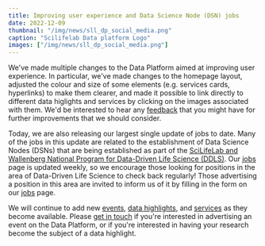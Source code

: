 ```yaml
---
title: Improving user experience and Data Science Node (DSN) jobs
date: 2022-12-09
thumbnail: "/img/news/sll_dp_social_media.png"
caption: "Scilifelab Data platform Logo"
images: ["/img/news/sll_dp_social_media.png"]
---
```


We've made multiple changes to the Data Platform aimed at improving user experience. In particular, we've made changes to the homepage layout, adjusted the colour and size of some elements (e.g. services cards, hyperlinks) to make them clearer, and made it possible to link directly to different data higlights and services by clicking on the images associated with them. We'd be interested to hear any [feedback](/contact/) that you might have for further improvements that we should consider.

Today, we are also releasing our largest single update of jobs to date. Many of the jobs in this update are related to the establishment of Data Science Nodes (DSNs) that are being established as part of the [SciLifeLab and Wallenberg National Program for Data-Driven Life Science (DDLS)](https://www.scilifelab.se/data-driven). Our [jobs](/jobs/) page is updated weekly, so we encourage those looking for positions in the area of Data-Driven Life Science to check back regularly! Those advertising a position in this area are invited to inform us of it by filling in the form on our [jobs](/jobs/) page.

We will continue to add new [events](/events/), [data highlights](/highlights/), and [services](/services/) as they become available. Please [get in touch](/contact/) if you're interested in advertising an event on the Data Platform, or if you're interested in having your research become the subject of a data highlight.
